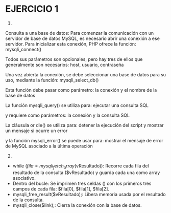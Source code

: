 # EJERCICIO 1

1) 
Consulta a una base de datos: Para comenzar la comunicación con un servidor de base de datos MySQL, es necesario abrir una conexión a ese servidor. Para inicializar esta conexión, PHP ofrece la función:
mysqli_connect()

Todos sus parámetros son opcionales, pero hay tres de ellos que generalmente son necesarios:
host, usuario, contraseña

Una vez abierta la conexión, se debe seleccionar una base de datos para su uso, mediante la función:
mysqli_select_db()

Esta función debe pasar como parámetro:
la conexión y el nombre de la base de datos

La función mysqli_query() se utiliza para: 
ejecutar una consulta SQL

y requiere como parámetros: 
la conexión y la consulta SQL

La cláusula or die() se utiliza para:
detener la ejecución del script y mostrar un mensaje si ocurre un error

y la función mysqli_error() se puede usar para:
mostrar el mensaje de error de MySQL asociado a la última operación

2) 
<?php 
while ($fila = mysqli_fetch_array($vResultado))  
{ 
?>
<tr>
  <td><?php echo ($fila[0]); ?></td>
  <td><?php echo ($fila[1]); ?></td>
  <td><?php echo ($fila[2]); ?></td>
</tr>    
<?php 
} 
mysqli_free_result($vResultado);
mysqli_close($link); 
?>


- while ($fila = mysqli_fetch_array($vResultado)): Recorre cada fila del resultado de la consulta ($vResultado) y guarda cada una como array asociativo.
- Dentro del bucle: Se imprimen tres celdas (<td>) con los primeros tres campos de cada fila: $fila[0], $fila[1], $fila[2].
- mysqli_free_result($vResultado);: Libera memoria usada por el resultado de la consulta.
- mysqli_close($link);: Cierra la conexión con la base de datos.